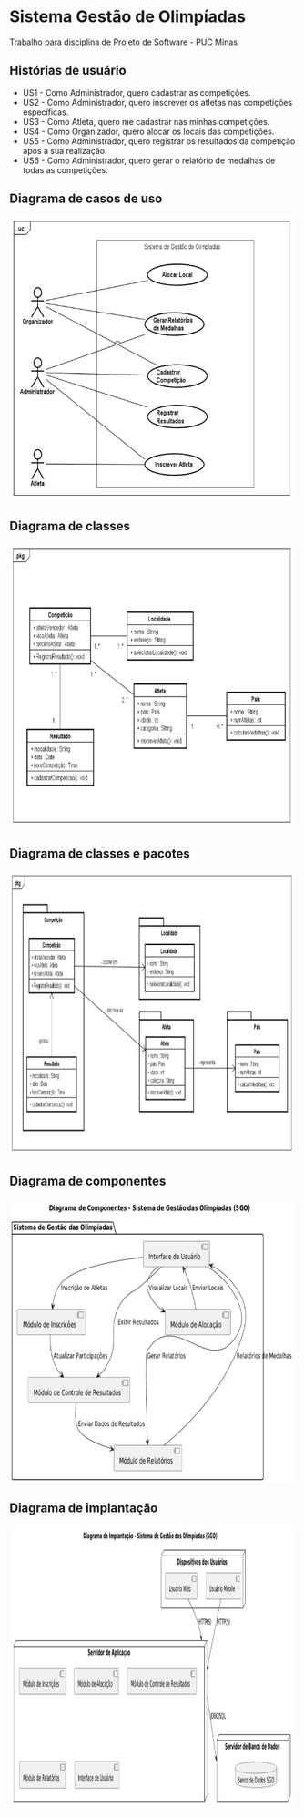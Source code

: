 # Sistema Gestão de Olimpíadas
Trabalho para disciplina de Projeto de Software - PUC Minas

## Histórias de usuário

* US1 - Como Administrador, quero cadastrar as competições.
* US2 - Como Administrador, quero inscrever os atletas nas competições específicas.
* US3 - Como Atleta, quero me cadastrar nas minhas competições.
* US4 - Como Organizador, quero alocar os locais das competições.
* US5 - Como Administrador, quero registrar os resultados da competição após a sua realização.
* US6 - Como Administrador, quero gerar o relatório de medalhas de todas as competições.

## Diagrama de casos de uso
<img width="500px" height="500px" src="https://github.com/AndreHyodo/sistema-gestao-olimpiadas/blob/main/imagens/diagrama-de-caso-de-uso.png"/>

## Diagrama de classes
<img width="500px" height="500px" src="https://github.com/AndreHyodo/sistema-gestao-olimpiadas/blob/main/imagens/diagrama-de-classes.png"/>

## Diagrama de classes e pacotes
<img width="500px" height="500px" src="https://github.com/AndreHyodo/sistema-gestao-olimpiadas/blob/main/imagens/diagrama-de-pacotes.png"/>

## Diagrama de componentes
<img width="500px" height="500px" src="https://github.com/AndreHyodo/sistema-gestao-olimpiadas/blob/main/imagens/diagrama-de-componentes.png"/>

## Diagrama de implantação
<img width="500px" height="500px" src="https://github.com/AndreHyodo/sistema-gestao-olimpiadas/blob/main/imagens/diagrama-de-implantacao.png"/>


